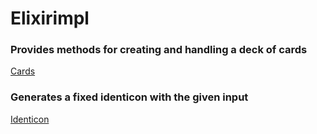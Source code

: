 # Elixirimpl

### Provides methods for creating and handling a deck of cards

[Cards](cards)

### Generates a fixed identicon with the given input

[Identicon](identicon)
